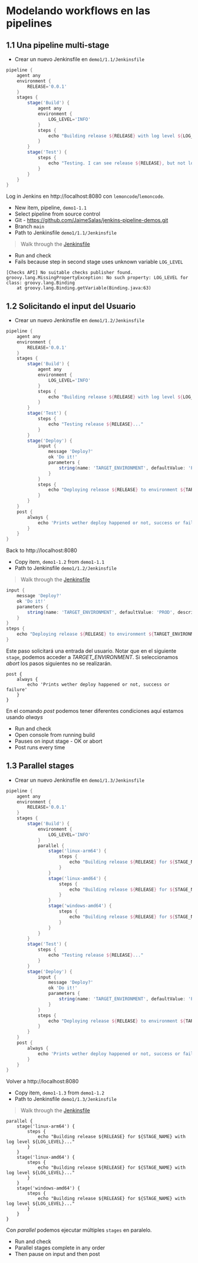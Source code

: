 # Modelando workflows en las pipelines

## 1.1 Una pipeline multi-stage

- Crear un nuevo Jenkinsfile en `demo1/1.1/Jenkinsfile`

```groovy
pipeline {
    agent any
    environment {
        RELEASE='0.0.1'
    }
    stages {
        stage('Build') {
            agent any
            environment {
                LOG_LEVEL='INFO'
            }
            steps {
                echo "Building release ${RELEASE} with log level ${LOG_LEVEL}..."
            }
        }
        stage('Test') {
            steps {
                echo "Testing. I can see release ${RELEASE}, but not log level ${LOG_LEVEL}"
            }
        }
    }
}
```

Log in Jenkins en http://localhost:8080 con `lemoncode`/`lemoncode`.

- New item, pipeline, `demo1-1.1`
- Select pipeline from source control
- Git - https://github.com/JaimeSalas/jenkins-pipeline-demos.git
- Branch `main`
- Path to Jenkinsfile `demo1/1.1/Jenkinsfile`

> Walk through the [Jenkinsfile](./1.1/Jenkinsfile)

- Run and check
- Fails because step in second stage uses unknown variable `LOG_LEVEL`

```
[Checks API] No suitable checks publisher found.
groovy.lang.MissingPropertyException: No such property: LOG_LEVEL for class: groovy.lang.Binding
	at groovy.lang.Binding.getVariable(Binding.java:63)
```

## 1.2 Solicitando el input del Usuario

- Crear un nuevo Jenkinsfile en `demo1/1.2/Jenkinsfile`

```groovy
pipeline {
    agent any
    environment {
        RELEASE='0.0.1'
    }
    stages {
        stage('Build') {
            agent any
            environment {
                LOG_LEVEL='INFO'
            }
            steps {
                echo "Building release ${RELEASE} with log level ${LOG_LEVEL}..."
            }
        }
        stage('Test') {
            steps {
                echo "Testing release ${RELEASE}..."
            }
        }
        stage('Deploy') {
            input {
                message 'Deploy?'
                ok 'Do it!'
                parameters {
                    string(name: 'TARGET_ENVIRONMENT', defaultValue: 'PROD', description: 'Target deployment environment')
                }
            }
            steps {
                echo "Deploying release ${RELEASE} to environment ${TARGET_ENVIRONMENT}"
            }
        }
    }
    post {
        always {
            echo 'Prints wether deploy happened or not, success or failure'
        }
    }
}
```

Back to http://localhost:8080

- Copy item, `demo1-1.2` from `demo1-1.1`
- Path to Jenkinsfile `demo1/1.2/Jenkinsfile`

> Walk through the [Jenkinsfile](./1.2/Jenkinsfile)

```groovy
input {
    message 'Deploy?'
    ok 'Do it!'
    parameters {
        string(name: 'TARGET_ENVIRONMENT', defaultValue: 'PROD', description: 'Target deployment environment')
    }
}
steps {
    echo "Deploying release ${RELEASE} to environment ${TARGET_ENVIRONMENT}"
}
```

Este paso solicitará una entrada del usuario. Notar que en el siguiente `stage`, podemos acceder a _TARGET_ENVIRONMENT_. Si seleccionamos _abort_ los pasos siguientes no se realizarán.

```
post {
    always {
        echo 'Prints wether deploy happened or not, success or failure'
    }
}
```

En el comando _post_ podemos tener diferentes condiciones aquí estamos usando _always_

- Run and check
- Open console from running build
- Pauses on input stage - OK or abort
- Post runs every time

## 1.3 Parallel stages

- Crear un nuevo Jenkinsfile en `demo1/1.3/Jenkinsfile`

```groovy
pipeline {
    agent any
    environment {
        RELEASE='0.0.1'
    }
    stages {
        stage('Build') {
            environment {
                LOG_LEVEL='INFO'
            }
            parallel {
                stage('linux-arm64') {
                    steps {
                        echo "Building release ${RELEASE} for ${STAGE_NAME} with log level ${LOG_LEVEL}..."
                    }
                }
                stage('linux-amd64') {
                    steps {
                        echo "Building release ${RELEASE} for ${STAGE_NAME} with log level ${LOG_LEVEL}..."
                    }
                }
                stage('windows-amd64') {
                    steps {
                        echo "Building release ${RELEASE} for ${STAGE_NAME} with log level ${LOG_LEVEL}..."
                    }
                }
            }
        }
        stage('Test') {
            steps {
                echo "Testing release ${RELEASE}..."
            }
        }
        stage('Deploy') {
            input {
                message 'Deploy?'
                ok 'Do it!'
                parameters {
                    string(name: 'TARGET_ENVIRONMENT', defaultValue: 'PROD', description: 'Target deployment environment')
                }
            }
            steps {
                echo "Deploying release ${RELEASE} to environment ${TARGET_ENVIRONMENT}"
            }
        }
    }
    post {
        always {
            echo 'Prints wether deploy happened or not, success or failure'
        }
    }
}
```

Volver a http://localhost:8080

- Copy item, `demo1-1.3` from `demo1-1.2`
- Path to Jenkinsfile `demo1/1.3/Jenkinsfile`

> Walk through the [Jenkinsfile](./1.3/Jenkinsfile)

```
parallel {
    stage('linux-arm64') {
        steps {
            echo "Building release ${RELEASE} for ${STAGE_NAME} with log level ${LOG_LEVEL}..."
        }
    }
    stage('linux-amd64') {
        steps {
            echo "Building release ${RELEASE} for ${STAGE_NAME} with log level ${LOG_LEVEL}..."
        }
    }
    stage('windows-amd64') {
        steps {
            echo "Building release ${RELEASE} for ${STAGE_NAME} with log level ${LOG_LEVEL}..."
        }
    }
}
```

Con _parallel_ podemos ejecutar múltiples `stages` en paralelo.

- Run and check
- Parallel stages complete in any order
- Then pause on input and then post
